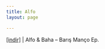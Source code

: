 ```yaml
---
title: Alfo
layout: page

---
```

<a href="https://cloud.mail.ru/public/44dd127781c7/ALfO%20%26%20BaHa%20-%20Bar%C4%B1%C5%9F%20Man%C3%A7o%20Ep" target="_blank">[indir]</a> | Alfo & Baha &#8211; Barış Manço Ep.